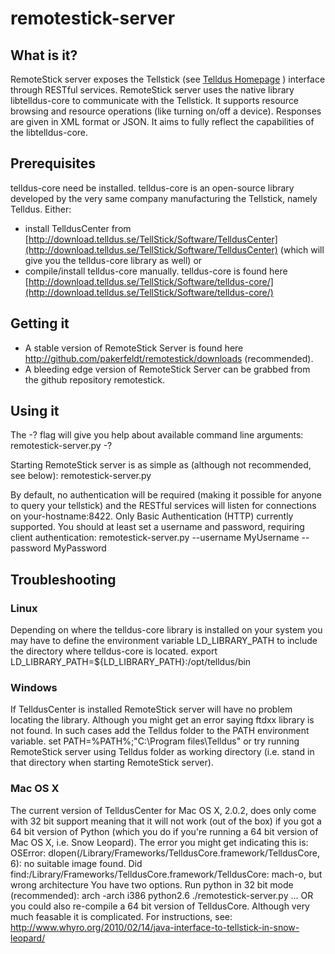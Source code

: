 # remotestick-server

## What is it?
RemoteStick server exposes the Tellstick
(see [Telldus Homepage](http://www.telldus.se) ) interface through RESTful
services. RemoteStick server uses the native library libtelldus-core to
communicate with the Tellstick. It supports resource browsing and resource
operations (like turning on/off a device). Responses are given in XML format 
or JSON. It aims to fully reflect the capabilities
of the libtelldus-core.

## Prerequisites
telldus-core need be installed. telldus-core is an open-source library developed
by the very same company manufacturing the Tellstick, namely Telldus.
Either:

 * install TelldusCenter from
 [http://download.telldus.se/TellStick/Software/TelldusCenter](http://download.telldus.se/TellStick/Software/TelldusCenter)
 (which will give you the telldus-core library as well) or 
 * compile/install telldus-core manually. telldus-core is found here
 [http://download.telldus.se/TellStick/Software/telldus-core/](http://download.telldus.se/TellStick/Software/telldus-core/)

## Getting it

 * A stable version of RemoteStick Server is found here
 http://github.com/pakerfeldt/remotestick/downloads (recommended).
 * A bleeding edge version of RemoteStick Server can be grabbed from the github
 repository remotestick.

## Using it
The -? flag will give you help about available command line arguments:
    remotestick-server.py -?

Starting RemoteStick server is as simple as (although not recommended, see
below):
    remotestick-server.py

By default, no authentication will be required (making it possible for anyone to
query your tellstick) and the RESTful services will listen for connections on
your-hostname:8422. Only Basic Authentication (HTTP) currently supported.
You should at least set a username and password, requiring client
authentication:
    remotestick-server.py --username MyUsername --password MyPassword

## Troubleshooting

### Linux
Depending on where the telldus-core library is installed on your system you may
have to define the environment variable LD_LIBRARY_PATH to include the directory
where telldus-core is located.
    export LD_LIBRARY_PATH=${LD_LIBRARY_PATH}:/opt/telldus/bin

### Windows
If TelldusCenter is installed RemoteStick server will have no problem locating
the library. Although you might get an error saying ftdxx library is not found.
In such cases add the Telldus folder to the PATH environment variable.
    set PATH=%PATH%;"C:\Program files\Telldus" 
or try running RemoteStick server using Telldus folder as working directory
(i.e. stand in that directory when starting RemoteStick server).

### Mac OS X
The current version of TelldusCenter for Mac OS X, 2.0.2, does only come with 32
bit support meaning that it will not work (out of the box) if you got a 64 bit
version of Python (which you do if you're running a 64 bit version of Mac OS X,
i.e. Snow Leopard). The error you might get indicating this is:
    OSError: dlopen(/Library/Frameworks/TelldusCore.framework/TelldusCore, 6): no suitable image found.
    Did find:/Library/Frameworks/TelldusCore.framework/TelldusCore: mach-o, but wrong architecture
You have two options. Run python in 32 bit mode (recommended):
    arch -arch i386 python2.6 ./remotestick-server.py ...
OR you could also re-compile a 64 bit version of TelldusCore. Although very much
feasable it is complicated. For instructions, see:
http://www.whyro.org/2010/02/14/java-interface-to-tellstick-in-snow-leopard/